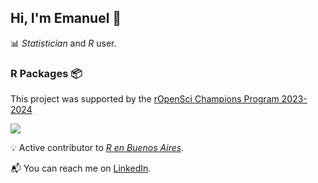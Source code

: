 ## Hi, I'm Emanuel 👋  

📊 *Statistician* and *R* user.  

### R Packages 📦
This project was supported by the [rOpenSci Champions Program 2023-2024](https://ropensci.org/blog/2024/02/15/champions-program-champions-2024/#andrea-gomez-vargas)

[![](https://github-readme-stats.vercel.app/api/pin/?username=soyandrea&repo=arcenso)](https://github.com/SoyAndrea/arcenso)

💡 Active contributor to [*R en Buenos Aires*](https://github.com/renbaires).  

📬 You can reach me on [LinkedIn](https://www.linkedin.com/in/eciardullo/).
